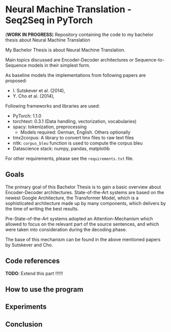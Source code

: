 # Neural Machine Translation - Seq2Seq in PyTorch
(**WORK IN PROGRESS**)
Repository containing the code to my bachelor thesis about Neural Machine Translation

My Bachelor Thesis is about Neural Machine Translation. 

Main topics discussed are Encoder-Decoder architectures or Sequence-to-Sequence models in their simplest form. 

As baseline models the implementations from following papers are proposed:
- I. Sutskever et al. (2014), 
- Y. Cho et al. (2014),


Following frameworks and libraries are used:
- PyTorch: 1.1.0
- torchtext: 0.3.1 (Data handling, vectorization, vocabularies)
- spacy: tokenization, preprocessing
    - Models required: German, English. Others optionally
- tmx2corpus: A library to convert tmx files to raw text files
- nltk: `corpus_bleu` function is used to compute the corpus bleu
- Datascience stack: numpy, pandas, matplotlib

For other requirements, please see the `requirements.txt` file.


## Goals

The primary goal of this Bachelor Thesis is to gain a basic overview about Encoder-Decoder architectures. 
State-of-the-Art systems are based on the newest Google Architecture, the Transformer Model, which is a sophisticated architecture made up by many components, which delivers by the time of writing the best results.

Pre-State-of-the-Art systems adopted an Attention-Mechanism which allowed to focus on the relevant part of the source sentences, and which were taken into consideration during the decoding phase.

The base of this mechanism can be found in the above mentioned papers by Sutskever and Cho. 

## Code references
**TODO**: Extend this part !!!!!!
## How to use the program

## Experiments

## Conclusion
